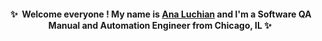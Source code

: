<div align="center">
  
#### ✨&nbsp; Welcome everyone ! My name is [Ana Luchian](https://www.linkedin.com/in/analuchian/) and I'm a Software QA Manual and Automation Engineer from Chicago, IL ✨&nbsp;  
